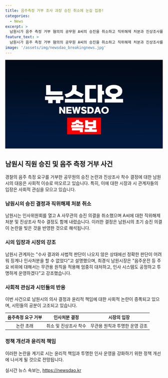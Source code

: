 ```yaml
---
title: 음주측정 거부 조사 과장 승진 취소에 눈길 집중!
categories:
  - News
excerpt: >
  남원시가 음주 측정 거부 혐의의 공무원 A씨의 승진을 취소하고 직위해제 처분과 진상조사를 결정했다. 지난 6월 경찰의 음주 측정 요구를 거부한 A씨를 5급 사무관으로 승진시키고 본청 과장급 자리로 발령한 것에 대한 논란이 있었다. 남원시는 경찰 수사가 진행 중이라 정확한 판단이 어려웠다고 설명했으며, 사회적 동요에 안타까움을 표했다. 남원시장은 음주운전과 갑질에 대해 무관용 원칙을 적용할 것이며, 공정하고 투명한 인사 시스템을 운영할 것이라 강조했다.
feature_text: >
  남원시가 음주 측정 거부 혐의의 공무원 A씨의 승진을 취소하고 직위해제 처분과 진상조사를 결정했다. 지난 6월 경찰의 음주 측정 요구를 거부한 A씨를 5급 사무관으로 승진시키고 본청 과장급 자리로 발령한 것에 대한 논란이 있었다. 남원시는 경찰 수사가 진행 중이라 정확한 판단이 어려웠다고 설명했으며, 사회적 동요에 안타까움을 표했다. 남원시장은 음주운전과 갑질에 대해 무관용 원칙을 적용할 것이며, 공정하고 투명한 인사 시스템을 운영할 것이라 강조했다.
image: '/assets/img/newsdao_breakingnews.jpg'
---
```


<p><img src="/assets/img/newsdao_breakingnews.jpg" alt="koreaapp 속보" /></p>

<h2 data-ke-size="size26">남원시 직원 승진 및 음주 측정 거부 사건 </h2>

<p data-ke-size="size16">경찰의 음주 측정 요구를 거부한 공무원의 승진 논란과 진상조사 착수 결정에 대한 남원시의 대응은 사회적 이슈로 떠오르고 있습니다. 특히, 이에 대한 시장과 시 관계자들의 입장은 사회적 관심을 모으고 있습니다. </p>

<h3 data-ke-size="size24">남원시의 승진 결정과 직위해제 처분 취소</h3>

<p data-ke-size="size16">남원시는 인사위원회를 열고 A 사무관의 승진 의결을 취소했으며 A씨에 대한 직위해제 처분 및 진상조사 착수 결정도 함께 내렸습니다. 이러한 결정은 남원시의 초기 승진 의결이 논란을 빚은 것을 반영한 것으로 해석됩니다.</p>

<h3 data-ke-size="size24">시의 입장과 시장의 강조</h3>

<p data-ke-size="size16">남원시 관계자는 "수사 결과와 사법적 판단이 나오지 않은 상태에선 정확한 판단이 어려워 징계나 인사처분을 할 수 없었다"고 설명했으며, 최경식 남원시장은 "음주운전 등 주요 비위에 대해서는 무관용 원칙을 적용해 엄중히 대처하고, 인사 시스템도 공정하고 투명하게 운영하겠다"고 강조했습니다.</p> 

<h3 data-ke-size="size24">사회적 관심과 시민들의 반응</h3>

<p data-ke-size="size16">이번 사건으로 남원시의 의사 결정과 윤리적 책임에 대한 사회적 논란이 증폭되고 있으며, 시민들의 공분이 고조되고 있습니다. </p>

<table>
    <thead>
        <tr>
            <th style="text-align: center;">음주측정 요구 거부</th>
            <th style="text-align: center;">인사처분 결정</th>
            <th style="text-align: center;">시장의 입장</th>
        </tr>
    </thead>
    <tbody>
        <tr>
            <td style="text-align: center;">논란 초래</td>
            <td style="text-align: center;">취소 및 진상조사 착수</td>
            <td style="text-align: center;">무관용 원칙과 투명한 운영 강조</td>
        </tr>
    </tbody>
</table>

<h3 data-ke-size="size24">정책 개선과 윤리적 책임</h3>

<p data-ke-size="size16">이러한 논란을 계기로 시는 윤리적 책임과 투명한 인사 운영을 강화하기 위한 정책 개선에 나서게 될 것으로 전망됩니다.</p>
실시간 뉴스 속보는, <a href="https://newsdao.kr" rel="dofollow">https://newsdao.kr</a>


